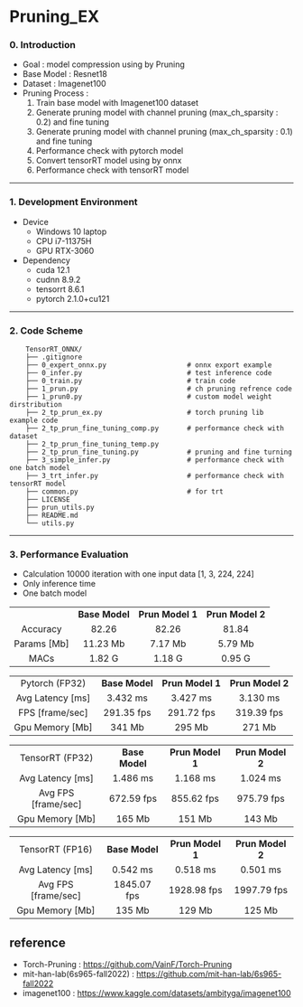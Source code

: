 # Pruning_EX

### 0. Introduction
- Goal : model compression using by Pruning
- Base Model : Resnet18 
- Dataset : Imagenet100 
- Pruning Process : 
    1. Train base model with Imagenet100 dataset 
    2. Generate pruning model with channel pruning (max_ch_sparsity : 0.2) and fine tuning 
    2. Generate pruning model with channel pruning (max_ch_sparsity : 0.1) and fine tuning 
    4. Performance check with pytorch model
	5. Convert tensorRT model using by onnx
    6. Performance check with tensorRT model
---

### 1. Development Environment
- Device 
  - Windows 10 laptop
  - CPU i7-11375H
  - GPU RTX-3060
- Dependency 
  - cuda 12.1
  - cudnn 8.9.2
  - tensorrt 8.6.1
  - pytorch 2.1.0+cu121

---

### 2. Code Scheme
```
    TensorRT_ONNX/
    ├── .gitignore
    ├── 0_expert_onnx.py 					# onnx export example
    ├── 0_infer.py 							# test inference code 
    ├── 0_train.py							# train code
    ├── 1_prun.py							# ch pruning refrence code
    ├── 1_prun0.py							# custom model weight dirstribution
    ├── 2_tp_prun_ex.py						# torch pruning lib example code
    ├── 2_tp_prun_fine_tuning_comp.py		# performance check with dataset
    ├── 2_tp_prun_fine_tuning_temp.py		
    ├── 2_tp_prun_fine_tuning.py			# pruning and fine turning 
    ├── 3_simple_infer.py					# performance check with one batch model
    ├── 3_trt_infer.py						# performance check with tensorRT model
	├── common.py							# for trt
    ├── LICENSE
	├── prun_utils.py
    ├── README.md
    └── utils.py
```

---

### 3. Performance Evaluation
- Calculation 10000 iteration with one input data [1, 3, 224, 224]
- Only inference time
- One batch model

<table border="0"  width="100%">
	<tbody align="center">
		<tr>
			<td></td>
			<td><strong>Base Model</strong></td>
            <td><strong>Prun Model 1</strong></td>
            <td><strong>Prun Model 2</strong></td>
        </tr>
		<tr>
			<td>Accuracy</td>
            <td>82.26</td>
            <td>82.26</td>
            <td>81.84</td>
		</tr>
		<tr>
			<td>Params [Mb]</td>
            <td>11.23 Mb</td>
            <td>7.17 Mb</td>
            <td>5.79 Mb</td>
		</tr>
        <tr>
			<td>MACs</td>
			<td>1.82 G</td>
			<td>1.18 G</td>
			<td>0.95 G</td>
		</tr>
	</tbody>
</table>
        
<table border="0"  width="100%">
	<tbody align="center">
		<tr>
			<td>Pytorch (FP32) </td>
			<td><strong>Base Model</strong></td>
            <td><strong>Prun Model 1</strong></td>
            <td><strong>Prun Model 2</strong></td>
        </tr>
        <tr>
			<td>Avg Latency [ms]</td>
			<td>3.432 ms</td>
			<td>3.427 ms</td>
			<td>3.130 ms</td>
		</tr>
		<tr>
			<td>FPS [frame/sec]</td>
			<td>291.35 fps</td>
			<td>291.72 fps</td>
			<td>319.39 fps</td>
		</tr>
		<tr>
			<td>Gpu Memory [Mb]</td>
			<td>341 Mb</td>
			<td>295 Mb</td>
			<td>271 Mb</td>
		</tr>
	</tbody>
</table>

<table border="0"  width="100%">
	<tbody align="center">
		<tr>
			<td>TensorRT (FP32)</td>
			<td><strong>Base Model</strong></td>
            <td><strong>Prun Model 1</strong></td>
            <td><strong>Prun Model 2</strong></td>
		</tr>
        <tr>
			<td>Avg Latency [ms]</td>
			<td>1.486 ms</td>
			<td>1.168 ms</td>
			<td>1.024 ms</td>
		</tr>
		<tr>
			<td>Avg FPS [frame/sec]</td>
			<td>672.59 fps</td>
			<td>855.62 fps</td>
			<td>975.79 fps</td>
		</tr>
		<tr>
			<td>Gpu Memory [Mb]</td>
			<td>165 Mb</td>
			<td>151 Mb</td>
			<td>143 Mb</td>
		</tr>
	</tbody>
</table>

<table border="0"  width="100%">
	<tbody align="center">
		<tr>
			<td>TensorRT (FP16)</td>
			<td><strong>Base Model</strong></td>
            <td><strong>Prun Model 1</strong></td>
            <td><strong>Prun Model 2</strong></td>
		</tr>
        <tr>
			<td>Avg Latency [ms]</td>
			<td>0.542 ms</td>
			<td>0.518 ms</td>
			<td>0.501 ms</td>
		</tr>
		<tr>
			<td>Avg FPS [frame/sec]</td>
			<td>1845.07 fps</td>
			<td>1928.98 fps</td>
			<td>1997.79 fps</td>
		</tr>
		<tr>
			<td>Gpu Memory [Mb]</td>
			<td>135 Mb</td>
			<td>129 Mb</td>
			<td>125 Mb</td>
		</tr>
	</tbody>
</table>

## reference   
* Torch-Pruning : <https://github.com/VainF/Torch-Pruning>
* mit-han-lab(6s965-fall2022) : <https://github.com/mit-han-lab/6s965-fall2022>
* imagenet100 : <https://www.kaggle.com/datasets/ambityga/imagenet100>